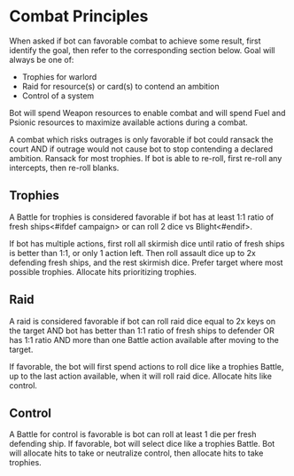 # Combat Principles

When asked if bot can favorable combat to achieve some result, first identify the goal, then refer to the corresponding section below. Goal will always be one of:

- Trophies for warlord
- Raid for resource(s) or card(s) to contend an ambition
- Control of a system

Bot will spend Weapon resources to enable combat and will spend Fuel and Psionic resources to maximize available actions during a combat.

A combat which risks outrages is only favorable if bot could ransack the court AND if outrage would not cause bot to stop contending a declared ambition. Ransack for most trophies. If bot is able to re-roll, first re-roll any intercepts, then re-roll blanks.

## Trophies

A Battle for trophies is considered favorable if bot has at least 1:1 ratio of fresh ships<#ifdef campaign> or can roll 2 dice vs Blight<#endif>.

If bot has multiple actions, first roll all skirmish dice until ratio of fresh ships is better than 1:1, or only 1 action left. Then roll assault dice up to 2x defending fresh ships, and the rest skirmish dice. Prefer target where most possible trophies. Allocate hits prioritizing trophies.

## Raid

A raid is considered favorable if bot can roll raid dice equal to 2x keys on the target AND bot has better than 1:1 ratio of fresh ships to defender OR has 1:1 ratio AND more than one Battle action available after moving to the target.

If favorable, the bot will first spend actions to roll dice like a trophies Battle, up to the last action available, when it will roll raid dice. Allocate hits like control.

## Control

A Battle for control is favorable is bot can roll at least 1 die per fresh defending ship. If favorable, bot will select dice like a trophies Battle. Bot will allocate hits to take or neutralize control, then allocate hits to take trophies.

<div class="pagebreak"> </div>

